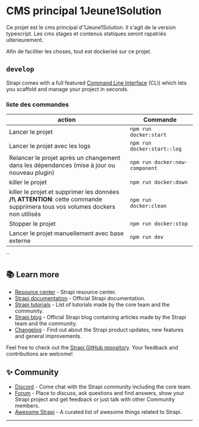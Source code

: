 # CMS principal 1Jeune1Solution
Ce projet est le cms principal d'1Jeune1Solution.
Il s'agit de la version typescript.
Les cms stages et contenus statiques seront rapatriés ulterieurement.

Afin de faciliter les choses, tout est dockerisé sur ce projet.


## `develop`
Strapi comes with a full featured [Command Line Interface](https://docs.strapi.io/developer-docs/latest/developer-resources/cli/CLI.html) (CLI) which lets you scaffold and manage your project in seconds.

### liste des commandes
| action                                                                                                                       | Commande                      |
|------------------------------------------------------------------------------------------------------------------------------|-------------------------------|
| Lancer le projet                                                                                                             | `npm run docker:start`        | 
| Lancer le projet avec les logs                                                                                               | `npm run docker:start::log`   | 
| Relancer le projet après un changement dans les dépendances (mise à jour ou nouveau plugin)                                  | `npm run docker:new-component` | 
| killer le projet                                                                                                             | `npm run docker:down`         | 
| killer le projet et supprimer les données **/!\ ATTENTION**: cette commande supprimera tous vos volumes dockers non utilisés | `npm run docker:clean`        | 
| Stopper le projet                                                                                                            | `npm run docker:stop`         | 
| Lancer le projet manuellement avec base externe                                                                              | `npm run dev`                 | 

``
## 📚 Learn more

- [Resource center](https://strapi.io/resource-center) - Strapi resource center.
- [Strapi documentation](https://docs.strapi.io) - Official Strapi documentation.
- [Strapi tutorials](https://strapi.io/tutorials) - List of tutorials made by the core team and the community.
- [Strapi blog](https://docs.strapi.io) - Official Strapi blog containing articles made by the Strapi team and the community.
- [Changelog](https://strapi.io/changelog) - Find out about the Strapi product updates, new features and general improvements.

Feel free to check out the [Strapi GitHub repository](https://github.com/strapi/strapi). Your feedback and contributions are welcome!

## ✨ Community

- [Discord](https://discord.strapi.io) - Come chat with the Strapi community including the core team.
- [Forum](https://forum.strapi.io/) - Place to discuss, ask questions and find answers, show your Strapi project and get feedback or just talk with other Community members.
- [Awesome Strapi](https://github.com/strapi/awesome-strapi) - A curated list of awesome things related to Strapi.

---
